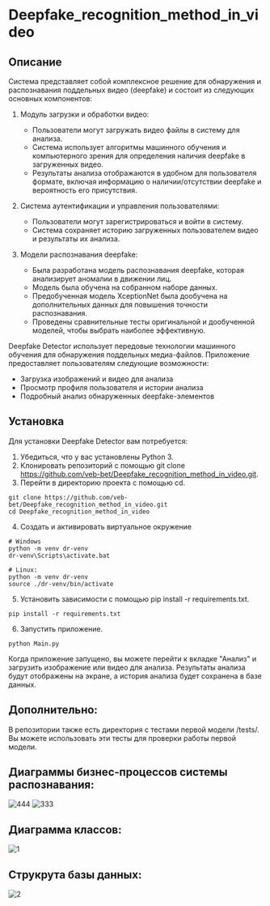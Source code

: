 # Deepfake_recognition_method_in_video

## Описание

Система представляет собой комплексное решение для обнаружения и распознавания поддельных видео (deepfake) и состоит из следующих основных компонентов:

1. Модуль загрузки и обработки видео:
   - Пользователи могут загружать видео файлы в систему для анализа.
   - Система использует алгоритмы машинного обучения и компьютерного зрения для определения наличия deepfake в загруженных видео.
   - Результаты анализа отображаются в удобном для пользователя формате, включая информацию о наличии/отсутствии deepfake и вероятность его присутствия.

2. Система аутентификации и управления пользователями:
   - Пользователи могут зарегистрироваться и войти в систему.
   - Система сохраняет историю загруженных пользователем видео и результаты их анализа.

3. Модели распознавания deepfake:
   - Была разработана модель распознавания deepfake, которая анализирует аномалии в движении лиц.
   - Модель была обучена на собранном наборе данных.
   - Предобученная модель XceptionNet была дообучена на дополнительных данных для повышения точности распознавания.
   - Проведены сравнительные тесты оригинальной и дообученной моделей, чтобы выбрать наиболее эффективную.

Deepfake Detector использует передовые технологии машинного обучения для обнаружения поддельных медиа-файлов. Приложение предоставляет пользователям следующие возможности:

- Загрузка изображений и видео для анализа
- Просмотр профиля пользователя и истории анализа
- Подробный анализ обнаруженных deepfake-элементов

## Установка

Для установки Deepfake Detector вам потребуется:

1. Убедиться, что у вас установлены Python 3.
2. Клонировать репозиторий с помощью git clone https://github.com/veb-bet/Deepfake_recognition_method_in_video.git.
3. Перейти в директорию проекта с помощью cd.
```
git clone https://github.com/veb-bet/Deepfake_recognition_method_in_video.git
cd Deepfake_recognition_method_in_video
```
4. Создать и активировать виртуальное окружение
```
# Windows
python -m venv dr-venv
dr-venv\Scripts\activate.bat
```
```
# Linux:
python -m venv dr-venv
source ./dr-venv/bin/activate
```
5. Установить зависимости с помощью pip install -r requirements.txt.
```
pip install -r requirements.txt
```
6. Запустить приложение.
```
python Main.py
```

Когда приложение запущено, вы можете перейти к вкладке "Анализ" и загрузить изображение или видео для анализа. Результаты анализа будут отображены на экране, а история анализа будет сохранена в базе данных.

## Дополнительно:

В репозитории также есть директория с тестами первой модели /tests/. Вы можете использовать эти тесты для проверки работы первой модели.

## Диаграммы бизнес-процессов системы распознавания:
![444](https://github.com/veb-bet/Deepfake_recognition_method_in_video/assets/73333734/c4c46078-f08c-4626-a572-786a211e10a7)
![333](https://github.com/veb-bet/Deepfake_recognition_method_in_video/assets/73333734/ae60e632-e9db-472d-bb09-51acac239efa)

## Диаграмма классов:
![1](https://github.com/veb-bet/Deepfake_recognition_method_in_video/assets/73333734/b0788a74-873f-45c4-9006-7c96b2f95b7c)

## Струкрута базы данных:
![2](https://github.com/veb-bet/Deepfake_recognition_method_in_video/assets/73333734/eede3e94-4528-42f4-afd9-c4af26764bd8)

